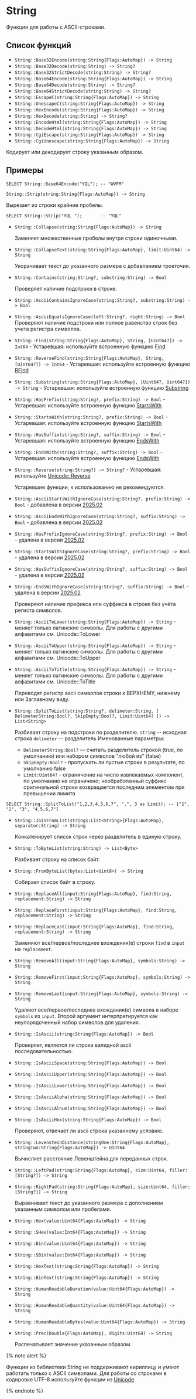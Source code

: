 # String

Функции для работы с ASCII-строками.

## Список функций

* `String::Base32Encode(string:String{Flags:AutoMap}) -> String`
* `String::Base32Decode(string:String) -> String?`
* `String::Base32StrictDecode(string:String) -> String?`
* `String::Base64Encode(string:String{Flags:AutoMap}) -> String`
* `String::Base64Decode(string:String) -> String?`
* `String::Base64StrictDecode(string:String) -> String?`
* `String::EscapeC(string:String{Flags:AutoMap}) -> String`
* `String::UnescapeC(string:String{Flags:AutoMap}) -> String`
* `String::HexEncode(string:String{Flags:AutoMap}) -> String`
* `String::HexDecode(string:String) -> String?`
* `String::EncodeHtml(string:String{Flags:AutoMap}) -> String`
* `String::DecodeHtml(string:String{Flags:AutoMap}) -> String`
* `String::CgiEscape(string:String{Flags:AutoMap}) -> String`
* `String::CgiUnescape(string:String{Flags:AutoMap}) -> String`

Кодирует или декодирует строку указанным образом.

## Примеры

```yql
SELECT String::Base64Encode("YQL"); -- "WVFM"
```

`String::Strip(string:String{Flags:AutoMap}) -> String`

Вырезает из строки крайние пробелы.

```yql
SELECT String::Strip("YQL ");       -- "YQL"
```

* `String::Collapse(string:String{Flags:AutoMap}) -> String`

  Заменяет множественные пробелы внутри строки одиночными.

* `String::CollapseText(string:String{Flags:AutoMap}, limit:Uint64) -> String`

  Укорачивает текст до указанного размера с добавлением троеточия.

* `String::Contains(string:String?, substring:String) -> Bool`

  Проверяет наличие подстроки в строке.

* `String::AsciiContainsIgnoreCase(string:String?, substring:String) -> Bool`
* `String::AsciiEqualsIgnoreCase(left:String?, right:String) -> Bool`
  Проверяют наличие подстроки или полное равенство строк без учета регистра символов.

* `String::Find(string:String{Flags:AutoMap}, String, [Uint64?]) -> Int64` - Устаревшая: используйте встроенную функцию [Find](../../builtins/basic.md#find)
* `String::ReverseFind(string:String{Flags:AutoMap}, String, [Uint64?]) -> Int64` - Устаревшая: используйте встроенную функцию [RFind](../../builtins/basic.md#rfind)
* `String::Substring(string:String{Flags:AutoMap}, [Uint64?, Uint64?]) -> String` - Устаревшая: используйте встроенную функцию [Substring](../../builtins/basic.md#substring)
* `String::HasPrefix(string:String?, prefix:String) -> Bool` - Устаревшая: используйте встроенную функцию [StartsWith](../../builtins/basic.md#starts_ends_with)
* `String::StartsWith(string:String?, prefix:String) -> Bool` - Устаревшая: используйте встроенную функцию [StartsWith](../../builtins/basic.md#starts_ends_with)
* `String::HasSuffix(string:String?, suffix:String) -> Bool` - Устаревшая: используйте встроенную функцию [EndsWith](../../builtins/basic.md#starts_ends_with)
* `String::EndsWith(string:String?, suffix:String) -> Bool` - Устаревшая: используйте встроенную функцию [EndsWith](../../builtins/basic.md#starts_ends_with)
* `String::Reverse(string:String?) -> String?` - Устаревшая: используйте [Unicode::Reverse](unicode.md)

  Устаревшие функции, к использованию не рекомендуются.

* `String::AsciiStartsWithIgnoreCase(string:String?, prefix:String) -> Bool` - добавлена в версии [2025.02](../../changelog/2025.02.md#string-module)
* `String::AsciiEndsWithIgnoreCase(string:String?, suffix:String) -> Bool` - добавлена в версии [2025.02](../../changelog/2025.02.md#string-module)
* `String::HasPrefixIgnoreCase(string:String?, prefix:String) -> Bool` - удалена в версии [2025.02](../../changelog/2025.02.md#string-module)
* `String::StartsWithIgnoreCase(string:String?, prefix:String) -> Bool` - удалена в версии [2025.02](../../changelog/2025.02.md#string-module)
* `String::HasSuffixIgnoreCase(string:String?, suffix:String) -> Bool` - удалена в версии [2025.02](../../changelog/2025.02.md#string-module)
* `String::EndsWithIgnoreCase(string:String?, suffix:String) -> Bool` - удалена в версии [2025.02](../../changelog/2025.02.md#string-module)

  Проверяют наличие префикса или суффикса в строке без учёта региста символов.

* `String::AsciiToLower(string:String{Flags:AutoMap}) -> String` - меняет только латинские символы. Для работы с другими алфавитами см. Unicode::ToLower
* `String::AsciiToUpper(string:String{Flags:AutoMap}) -> String` - меняет только латинские символы. Для работы с другими алфавитами см. Unicode::ToUpper
* `String::AsciiToTitle(string:String{Flags:AutoMap}) -> String` - меняет только латинские символы. Для работы с другими алфавитами см. Unicode::ToTitle

  Переводят регистр ascii символов строки к ВЕРХНЕМУ, нижнему или Заглавному виду.

* `String::SplitToList(string:String?, delimeter:String, [ DelimeterString:Bool?, SkipEmpty:Bool?, Limit:Uint64? ]) -> List<String>`

  Разбивает строку на подстроки по разделителю.
  `string` -- исходная строка
  `delimeter` -- разделитель
  Именованные параметры:

  - `DelimeterString:Bool?` — считать разделитель строкой (true, по умолчанию) или набором символов "любой из" (false)
  - `SkipEmpty:Bool?` - пропускать ли пустые строки в результате, по умолчанию false
  - `Limit:Uint64?` - ограничение на число извлекаемых компонент, по умолчанию не ограничено; необработанный суффикс оригинальной строки возвращается последним элементом при превышении лимита

```yql
SELECT String::SplitToList("1,2,3,4,5,6,7", ",", 3 as Limit); -- ["1", "2", "3", "4,5,6,7"]
```

* `String::JoinFromList(strings:List<String>{Flags:AutoMap}, separator:String) -> String`

  Конкатенирует список строк через разделитель в единую строку.

* `String::ToByteList(string:String) -> List<Byte>`

  Разбивает строку на список байт.

* `String::FromByteList(bytes:List<Uint8>) -> String`

  Собирает список байт в строку.

* `String::ReplaceAll(input:String{Flags:AutoMap}, find:String, replacement:String) -> String`
* `String::ReplaceFirst(input:String{Flags:AutoMap}, find:String, replacement:String) -> String`
* `String::ReplaceLast(input:String{Flags:AutoMap}, find:String, replacement:String) -> String`

  Заменяют все/первое/последнее вхождения(е) строки `find` в `input` на `replacement`.

* `String::RemoveAll(input:String{Flags:AutoMap}, symbols:String) -> String`
* `String::RemoveFirst(input:String{Flags:AutoMap}, symbols:String) -> String`
* `String::RemoveLast(input:String{Flags:AutoMap}, symbols:String) -> String`

  Удаляют все/первое/последнее вхождения(е) символа в наборе `symbols` из `input`. Второй аргумент интерпретируется как неупорядоченный набор символов для удаления.

* `String::IsAscii(string:String{Flags:AutoMap}) -> Bool`

  Проверяет, является ли строка валидной ascii последовательностью.

* `String::IsAsciiSpace(string:String{Flags:AutoMap}) -> Bool`
* `String::IsAsciiUpper(string:String{Flags:AutoMap}) -> Bool`
* `String::IsAsciiLower(string:String{Flags:AutoMap}) -> Bool`
* `String::IsAsciiAlpha(string:String{Flags:AutoMap}) -> Bool`
* `String::IsAsciiAlnum(string:String{Flags:AutoMap}) -> Bool`
* `String::IsAsciiHex(string:String{Flags:AutoMap}) -> Bool`

  Проверяют, отвечает ли ascii строка указанному условию.

* `String::LevensteinDistance(stringOne:String{Flags:AutoMap}, stringTwo:String{Flags:AutoMap}) -> Uint64`

  Вычисляет расстояние Левенштейна для переданных строк.

* `String::LeftPad(string:String{Flags:AutoMap}, size:Uint64, filler:[String?]) -> String`
* `String::RightPad(string:String{Flags:AutoMap}, size:Uint64, filler:[String?]) -> String`

  Выравнивает текст до указанного размера с дополнением указанным символом или пробелами.

* `String::Hex(value:Uint64{Flags:AutoMap}) -> String`
* `String::SHex(value:Int64{Flags:AutoMap}) -> String`
* `String::Bin(value:Uint64{Flags:AutoMap}) -> String`
* `String::SBin(value:Int64{Flags:AutoMap}) -> String`
* `String::HexText(string:String{Flags:AutoMap}) -> String`
* `String::BinText(string:String{Flags:AutoMap}) -> String`
* `String::HumanReadableDuration(value:Uint64{Flags:AutoMap}) -> String`
* `String::HumanReadableQuantity(value:Uint64{Flags:AutoMap}) -> String`
* `String::HumanReadableBytes(value:Uint64{Flags:AutoMap}) -> String`
* `String::Prec(Double{Flags:AutoMap}, digits:Uint64) -> String`

  Распечатывает значение указанным образом.

{% note alert %}

Функции из библиотеки String не поддерживают кириллицу и умеют работать только с ASCII символами. Для работы со строками в кодировке UTF-8 используйте функции из [Unicode](unicode.md).

{% endnote %}
